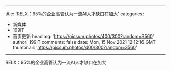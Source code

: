 
---
title: 'RELX：95%的企业高管认为一流AI人才缺口在加大'
categories: 
 - 新媒体
 - 199IT
 - 首页更新
headimg: 'https://picsum.photos/400/300?random=3560'
author: 199IT
comments: false
date: Mon, 15 Nov 2021 12:12:16 GMT
thumbnail: 'https://picsum.photos/400/300?random=3560'
---

<div>   
RELX：95%的企业高管认为一流AI人才缺口在加大  
</div>
            